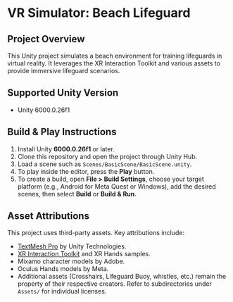 # VR Simulator: Beach Lifeguard

## Project Overview
This Unity project simulates a beach environment for training lifeguards in virtual reality. It leverages the XR Interaction Toolkit and various assets to provide immersive lifeguard scenarios.

## Supported Unity Version
- Unity 6000.0.26f1

## Build & Play Instructions
1. Install Unity **6000.0.26f1** or later.
2. Clone this repository and open the project through Unity Hub.
3. Load a scene such as `Scenes/BasicScene/BasicScene.unity`.
4. To play inside the editor, press the **Play** button.
5. To create a build, open **File > Build Settings**, choose your target platform (e.g., Android for Meta Quest or Windows), add the desired scenes, then select **Build** or **Build & Run**.

## Asset Attributions
This project uses third-party assets. Key attributions include:
- [TextMesh Pro](https://docs.unity3d.com/Packages/com.unity.textmeshpro@latest) by Unity Technologies.
- [XR Interaction Toolkit](https://docs.unity3d.com/Packages/com.unity.xr.interaction.toolkit@latest) and XR Hands samples.
- Mixamo character models by Adobe.
- Oculus Hands models by Meta.
- Additional assets (Crosshairs, Lifeguard Buoy, whistles, etc.) remain the property of their respective creators. Refer to subdirectories under `Assets/` for individual licenses.
